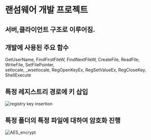 # 랜섬웨어 개발 프로젝트

## 서버,클라이언트 구조로 이루어짐.

## 개발에 사용된 주요 함수
GetUserName, FindFirstFileW, FindNextFileW, CreateFile, ReadFile, WrtieFile, SetFilePointer, 
</br>
setlocale, _wsetlocale, RegOpenKeyEx, RegSetValueEx, RegCloseKey, ShellExecute

## 특정 레지스트리 경로에 키 삽입
![registry key insertion](https://github.com/JeonSH-Francesco/C_language/assets/112309895/c5e3ee47-7bb8-4bd5-b490-1279deece0ba)
## 특정 폴더의 특정 파일에 대하여 암호화 진행
![AES_encrypt](https://github.com/JeonSH-Francesco/C_language/assets/112309895/a8a0facb-142c-49ff-a423-eefab1e47ad2)
